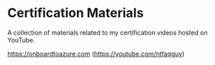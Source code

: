 # Certification Materials
A collection of materials related to my certification videos hosted on YouTube.

https://onboardtoazure.com (https://youtube.com/ntfaqguy)
